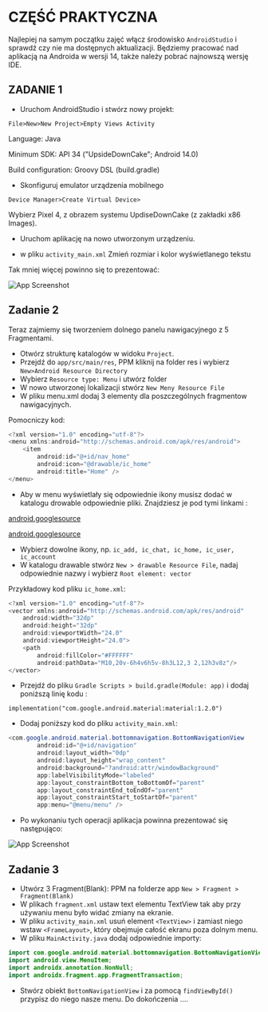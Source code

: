 
# CZĘŚĆ PRAKTYCZNA

Najlepiej na samym początku zajęć włącz środowisko `AndroidStudio` i sprawdź czy nie ma dostępnych aktualizacji. Będziemy pracować nad aplikacją na Androida w wersji 14, także należy pobrać najnowszą wersję IDE. 



## ZADANIE 1
- Uruchom AndroidStudio i stwórz nowy projekt:
```
File>New>New Project>Empty Views Activity
```
Language: Java

Minimum SDK: API 34 ("UpsideDownCake"; Android 14.0)

Build configuration: Groovy DSL (build.gradle)

- Skonfiguruj emulator urządzenia mobilnego
```
Device Manager>Create Virtual Device>
```
Wybierz Pixel 4, z obrazem systemu UpdiseDownCake (z zakładki x86 Images).

- Uruchom aplikację na nowo utworzonym urządzeniu.

- w pliku `activity_main.xml` Zmień rozmiar i kolor wyświetlanego tekstu

Tak mniej więcej powinno się to prezentować:

![App Screenshot](https://github.com/JaSycz/Simple-Social-Media-Styled-Mobile-Application/blob/pawel/zadania_praktyczne/JPWP_1.png)

## Zadanie 2

Teraz zajmiemy się tworzeniem dolnego panelu nawigacyjnego z 5 Fragmentami.

- Otwórz strukturę katalogów w widoku `Project`. 
- Przejdź do `app/src/main/res`, PPM kliknij na folder res  i wybierz `New>Android Resource Directory`
- Wybierz `Resource type: Menu` i utwórz folder 
- W nowo utworzonej lokalizacji stwórz `New Meny Resource File` 
- W pliku menu.xml dodaj 3 elementy dla poszczególnych fragmentow nawigacyjnych.

Pomocniczy kod:
```Java
<?xml version="1.0" encoding="utf-8"?>
<menu xmlns:android="http://schemas.android.com/apk/res/android">
    <item
        android:id="@+id/nav_home"
        android:icon="@drawable/ic_home"
        android:title="Home" />
</menu>
```
- Aby w menu wyświetlały się odpowiednie ikony musisz dodać w katalogu drowable odpowiednie pliki. Znajdziesz je pod tymi linkami :

[android.googlesource](https://android.googlesource.com/platform/packages/apps/TvSettings/+/8f47225/Settings/res/drawable)

[android.googlesource](https://android.googlesource.com/platform/packages/apps/Car/Settings/+/f96d9f0/res/drawable)

- Wybierz dowolne ikony, np. `ic_add, ic_chat, ic_home, ic_user, ic_account`
- W katalogu drawable stwórz `New > drawable Resource File`, nadaj odpowiednie nazwy i wybierz `Root element: vector`

Przykładowy kod pliku `ic_home.xml`:

```Java
<?xml version="1.0" encoding="utf-8"?>
<vector xmlns:android="http://schemas.android.com/apk/res/android"
    android:width="32dp"
    android:height="32dp"
    android:viewportWidth="24.0"
    android:viewportHeight="24.0">
    <path
        android:fillColor="#FFFFFF"
        android:pathData="M10,20v-6h4v6h5v-8h3L12,3 2,12h3v8z"/>
</vector>
```
- Przejdź do pliku  `Gradle Scripts > build.gradle(Module: app)` i dodaj poniższą linię kodu :

`implementation("com.google.android.material:material:1.2.0")`

- Dodaj poniższy kod do pliku `activity_main.xml`:

```Java
<com.google.android.material.bottomnavigation.BottomNavigationView
        android:id="@+id/navigation"
        android:layout_width="0dp"
        android:layout_height="wrap_content"
        android:background="?android:attr/windowBackground"
        app:labelVisibilityMode="labeled"
        app:layout_constraintBottom_toBottomOf="parent"
        app:layout_constraintEnd_toEndOf="parent"
        app:layout_constraintStart_toStartOf="parent"
        app:menu="@menu/menu" />
```
- Po wykonaniu tych operacji aplikacja powinna prezentować się następująco:

![App Screenshot](https://github.com/JaSycz/Simple-Social-Media-Styled-Mobile-Application/blob/pawel/zadania_praktyczne/JPWP_2.png)

## Zadanie 3
- Utwórz 3 Fragment(Blank): PPM na folderze app `New > Fragment > Fragment(Blank)` 
- W plikach `fragment.xml` ustaw text elementu TextView tak aby przy używaniu menu było widać zmiany na ekranie.
- W pliku `activity_main.xml` usuń element `<TextView>` i zamiast niego wstaw `<FrameLayout>`, który obejmuje całość ekranu poza dolnym menu.
- W pliku `MainActivity.java` dodaj odpowiednie importy:
```Java
import com.google.android.material.bottomnavigation.BottomNavigationView;
import android.view.MenuItem;
import androidx.annotation.NonNull;
import androidx.fragment.app.FragmentTransaction;
```
- Stwórz obiekt `BottomNavigationView` i za pomocą `findViewById()` przypisz do niego nasze menu. Do dokończenia ....
